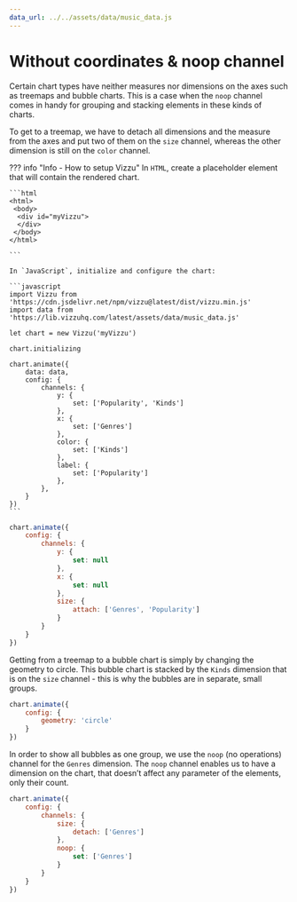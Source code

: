 ```yaml
---
data_url: ../../assets/data/music_data.js
---
```


# Without coordinates & noop channel

Certain chart types have neither measures nor dimensions on the axes such as
treemaps and bubble charts. This is a case when the `noop` channel comes in
handy for grouping and stacking elements in these kinds of charts.

To get to a treemap, we have to detach all dimensions and the measure from the
axes and put two of them on the `size` channel, whereas the other dimension is
still on the `color` channel.

<div id="tutorial_01"></div>

??? info "Info - How to setup Vizzu"
    In `HTML`, create a placeholder element that will contain the rendered
    chart.

    ```html
    <html>
     <body>
      <div id="myVizzu">
      </div>
     </body>
    </html>

    ```

    In `JavaScript`, initialize and configure the chart:

    ```javascript
    import Vizzu from 'https://cdn.jsdelivr.net/npm/vizzu@latest/dist/vizzu.min.js'
    import data from 'https://lib.vizzuhq.com/latest/assets/data/music_data.js'

    let chart = new Vizzu('myVizzu')

    chart.initializing

    chart.animate({
        data: data,
        config: {
            channels: {
                y: {
                    set: ['Popularity', 'Kinds']
                },
                x: {
                    set: ['Genres']
                },
                color: {
                    set: ['Kinds']
                },
                label: {
                    set: ['Popularity']
                },
            },
        }
    })
    ```

```javascript
chart.animate({
    config: {
        channels: {
            y: {
                set: null
            },
            x: {
                set: null
            },
            size: {
                attach: ['Genres', 'Popularity']
            }
        }
    }
})
```

Getting from a treemap to a bubble chart is simply by changing the geometry to
circle. This bubble chart is stacked by the `Kinds` dimension that is on the
`size` channel - this is why the bubbles are in separate, small groups.

<div id="tutorial_02"></div>

```javascript
chart.animate({
    config: {
        geometry: 'circle'
    }
})
```

In order to show all bubbles as one group, we use the `noop` (no operations)
channel for the `Genres` dimension. The `noop` channel enables us to have a
dimension on the chart, that doesn’t affect any parameter of the elements, only
their count.

<div id="tutorial_03"></div>

```javascript
chart.animate({
    config: {
        channels: {
            size: {
                detach: ['Genres']
            },
            noop: {
                set: ['Genres']
            }
        }
    }
})
```

<script src="../without_coordinates_noop_channel.js"></script>
